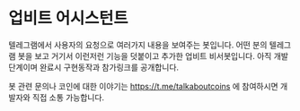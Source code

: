 # 업비트 어시스턴트
텔레그램에서 사용자의 요청으로 여러가지 내용을 보여주는 봇입니다.
어떤 분의 텔레그램 봇을 보고 거기서 이런저런 기능을 덧붙이고 추가한 업비트 비서봇입니다.
아직 개발단계이며 완료시 구현동작과 참가링크를 공개합니다.

봇 관련 문의나 코인에 대한 이야기는
https://t.me/talkaboutcoins 에 참여하시면 개발자와 직접 소통 가능합니다.
